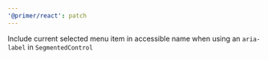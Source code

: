 ```yaml
---
'@primer/react': patch
---
```


Include current selected menu item in accessible name when using an `aria-label` in `SegmentedControl`
